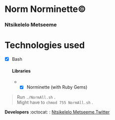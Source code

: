 # Norm Norminette:copyright:
### Ntsikelelo Metseeme

# Technologies used 
- [x] Bash  <br>
    #### Libraries
   * - [x] Norminette (with Ruby Gems)
 
> Run `./NormAll.sh` .</br>
> Might have to `chmod 755 NormAll.sh` .

__Developers__ :octocat: : [Ntsikelelo Metseeme](https://github.com/Ntsikelel/),[Twitter](https://twitter.com/ntsikimetseeme/) 
